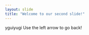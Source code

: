 ```yaml
---
layout: slide
title: "Welcome to our second slide!"
---
```

yguiyugi
Use the left arrow to go back!
